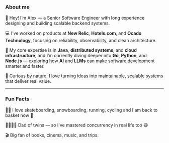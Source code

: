 ### About me
👋 Hey! I’m Alex — a Senior Software Engineer with long experience designing and building scalable backend systems.  

💻 I’ve worked on products at **New Relic**, **Hotels.com**, and **Ocado Technology**, focusing on reliability, observability, and clean architecture.

🧠 My core expertise is in **Java**, **distributed systems**, and **cloud infrastructure**, and I’m currently diving deeper into **Go**, **Python**, and **Node.js** — exploring how **AI** and **LLMs** can make software development smarter and faster.

🚀 Curious by nature, I love turning ideas into maintainable, scalable systems that deliver real value.

---

### Fun Facts
🏄‍♂️ I love skateboarding, snowboarding, running, cycling and I am back to basket now 🏀 

👨‍👩‍👧‍👦 Dad of twins — so I've mastered concurrency in real life too 😄 

🎬 Big fan of books, cinema, music, and trips.
